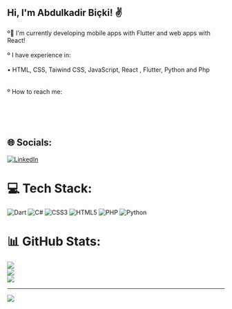 ## Hi, I'm Abdulkadir Biçki! ✌
º📱 I'm currently developing mobile apps with Flutter and web apps with React!<br><br>º I have experience in:<br>     <br>     • HTML, CSS, Taiwind CSS, JavaScript, React , Flutter, Python and Php<br>   <br>   <br>º How to reach me:<br><br>      <br><br>        <br>


## 🌐 Socials:
[![LinkedIn](https://img.shields.io/badge/LinkedIn-%230077B5.svg?logo=linkedin&logoColor=white)](https://linkedin.com/in/abdulkadir-biçki-865a56249) 

# 💻 Tech Stack:
![Dart](https://img.shields.io/badge/dart-%230175C2.svg?style=for-the-badge&logo=dart&logoColor=white) ![C#](https://img.shields.io/badge/c%23-%23239120.svg?style=for-the-badge&logo=c-sharp&logoColor=white) ![CSS3](https://img.shields.io/badge/css3-%231572B6.svg?style=for-the-badge&logo=css3&logoColor=white) ![HTML5](https://img.shields.io/badge/html5-%23E34F26.svg?style=for-the-badge&logo=html5&logoColor=white) ![PHP](https://img.shields.io/badge/php-%23777BB4.svg?style=for-the-badge&logo=php&logoColor=white) ![Python](https://img.shields.io/badge/python-3670A0?style=for-the-badge&logo=python&logoColor=ffdd54)
# 📊 GitHub Stats:
![](https://github-readme-stats.vercel.app/api?username=akadir8&theme=dark&hide_border=false&include_all_commits=false&count_private=false)<br/>
![](https://github-readme-streak-stats.herokuapp.com/?user=akadir8&theme=dark&hide_border=false)<br/>
![](https://github-readme-stats.vercel.app/api/top-langs/?username=akadir8&theme=dark&hide_border=false&include_all_commits=false&count_private=false&layout=compact)

---
[![](https://visitcount.itsvg.in/api?id=akadir8&icon=0&color=0)](https://visitcount.itsvg.in)

<!-- Proudly created with GPRM ( https://gprm.itsvg.in ) -->
